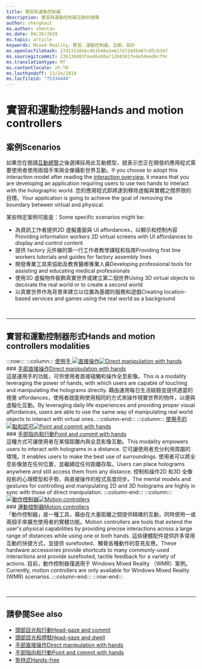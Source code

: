 ```yaml
---
title: 實習和運動控制器
description: 實習與運動控制器互動的總覽
author: shengkait
ms.author: shentan
ms.date: 04/26/2019
ms.topic: article
keywords: Mixed Reality，實習，運動控制器，互動，設計
ms.openlocfilehash: 27d13316bbc4b3b40a1e617d73dd5487c05cb347
ms.sourcegitcommit: 23b130d03fea46a50a712b8301fe4e5deed6cf9c
ms.translationtype: MT
ms.contentlocale: zh-TW
ms.lasthandoff: 12/24/2019
ms.locfileid: "75334444"
---
```

# <a name="hands-and-motion-controllers"></a><span data-ttu-id="3aa7b-104">實習和運動控制器</span><span class="sxs-lookup"><span data-stu-id="3aa7b-104">Hands and motion controllers</span></span>
## <a name="scenarios"></a><span data-ttu-id="3aa7b-105">案例</span><span class="sxs-lookup"><span data-stu-id="3aa7b-105">Scenarios</span></span>
<span data-ttu-id="3aa7b-106">如果您在閱讀[互動總覽](interaction-fundamentals.md)之後選擇採用此互動模型，就表示您正在開發的應用程式需要使用者使用兩個手來與全像攝影世界互動。</span><span class="sxs-lookup"><span data-stu-id="3aa7b-106">If you choose to adopt this interaction model after reading the [interaction overview](interaction-fundamentals.md), it means that you are developing an application requiring users to use two hands to interact with the holographic world.</span></span> <span data-ttu-id="3aa7b-107">您的應用程式即將達到移除虛擬與實體之間界限的目標。</span><span class="sxs-lookup"><span data-stu-id="3aa7b-107">Your application is going to achieve the goal of removing the boundary between virtual and physical.</span></span>

<span data-ttu-id="3aa7b-108">某些特定案例可能是：</span><span class="sxs-lookup"><span data-stu-id="3aa7b-108">Some specific scenarios might be:</span></span>
* <span data-ttu-id="3aa7b-109">為資訊工作者提供2D 虛擬畫面與 UI affordances，以顯示和控制內容</span><span class="sxs-lookup"><span data-stu-id="3aa7b-109">Providing information workers 2D virtual screens with UI affordances to display and control content</span></span>
* <span data-ttu-id="3aa7b-110">提供 factory 元件線的第一行工作者教學課程和指南</span><span class="sxs-lookup"><span data-stu-id="3aa7b-110">Providing first line workers tutorials and guides for factory assembly lines</span></span>
* <span data-ttu-id="3aa7b-111">開發專業工具來協助及教育醫療專業人員</span><span class="sxs-lookup"><span data-stu-id="3aa7b-111">Developing professional tools for assisting and educating medical professionals</span></span>  
* <span data-ttu-id="3aa7b-112">使用3D 虛擬物件裝飾真實世界或建立第二個世界</span><span class="sxs-lookup"><span data-stu-id="3aa7b-112">Using 3D virtual objects to decorate the real world or to create a second world</span></span> 
* <span data-ttu-id="3aa7b-113">以真實世界作為背景來建立以位置為基礎的服務和遊戲</span><span class="sxs-lookup"><span data-stu-id="3aa7b-113">Creating location-based services and games using the real world as a background</span></span>

<br>

---

## <a name="hands-and-motion-controllers-modalities"></a><span data-ttu-id="3aa7b-114">實習和運動控制器形式</span><span class="sxs-lookup"><span data-stu-id="3aa7b-114">Hands and motion controllers modalities</span></span>

:::row:::
    :::column:::
       <span data-ttu-id="3aa7b-115">[使用手 ![直接操作](images/hands-and-controllers-direct-manipulation.jpg)](direct-manipulation.md)</span><span class="sxs-lookup"><span data-stu-id="3aa7b-115">[![Direct manipulation with hands](images/hands-and-controllers-direct-manipulation.jpg)](direct-manipulation.md)</span></span><br>
       ### <a name="direct-manipulation-with-handsdirect-manipulationmdbr"></a>[<span data-ttu-id="3aa7b-116">手部直接操作</span><span class="sxs-lookup"><span data-stu-id="3aa7b-116">Direct manipulation with hands</span></span>](direct-manipulation.md)<br>
       <span data-ttu-id="3aa7b-117">這是運用手的功能，可供使用者直接碰觸和操作全息影像。</span><span class="sxs-lookup"><span data-stu-id="3aa7b-117">This is a modality leveraging the power of hands, with which users are capable of touching and manipulating the holograms directly.</span></span> <span data-ttu-id="3aa7b-118">藉由運用每日生活經驗並提供適當的視覺 affordances，使用者就能夠使用相同的方式來操作現實世界的物件，以便與虛擬化互動。</span><span class="sxs-lookup"><span data-stu-id="3aa7b-118">By leveraging daily life experiences and providing proper visual affordances, users are able to use the same way of manipulating real world objects to interact with virtual ones.</span></span>
    :::column-end:::
    :::column:::
       <span data-ttu-id="3aa7b-119">[使用手的 ![點和認可](images/hands-and-controllers-point-and-commit.jpg)](point-and-commit.md)</span><span class="sxs-lookup"><span data-stu-id="3aa7b-119">[![Point and commit with hands](images/hands-and-controllers-point-and-commit.jpg)](point-and-commit.md)</span></span><br>
        ### <a name="point-and-commit-with-handspoint-and-commitmdbr"></a>[<span data-ttu-id="3aa7b-120">手部指向和行動</span><span class="sxs-lookup"><span data-stu-id="3aa7b-120">Point and commit with hands</span></span>](point-and-commit.md)<br>
        <span data-ttu-id="3aa7b-121">這種方式可讓使用者在某個距離內與全息影像互動。</span><span class="sxs-lookup"><span data-stu-id="3aa7b-121">This modality empowers users to interact with holograms in a distance.</span></span> <span data-ttu-id="3aa7b-122">它可讓使用者充分利用周圍的環境。</span><span class="sxs-lookup"><span data-stu-id="3aa7b-122">It enables users to make the best use of surroundings.</span></span> <span data-ttu-id="3aa7b-123">使用者可以將全息影像放在任何位置，並繼續從任何距離存取。</span><span class="sxs-lookup"><span data-stu-id="3aa7b-123">Users can place holograms anywhere and still access them from any distance.</span></span> <span data-ttu-id="3aa7b-124">控制和操作2D 和3D 全像投影的心理模型和手勢，與直接操作的程式高度同步。</span><span class="sxs-lookup"><span data-stu-id="3aa7b-124">The mental models and gestures for controlling and manipulating 2D and 3D holograms are highly in sync with those of direct manipulation.</span></span>
    :::column-end:::
    :::column:::
       <span data-ttu-id="3aa7b-125">[![動作控制器](images/hands-and-controllers-motion-controllers.jpg)](motion-controllers.md)</span><span class="sxs-lookup"><span data-stu-id="3aa7b-125">[![Motion controllers](images/hands-and-controllers-motion-controllers.jpg)](motion-controllers.md)</span></span><br>
       ### <a name="motion-controllersmotion-controllersmdbr"></a>[<span data-ttu-id="3aa7b-126">運動控制器</span><span class="sxs-lookup"><span data-stu-id="3aa7b-126">Motion controllers</span></span>](motion-controllers.md)<br>
       <span data-ttu-id="3aa7b-127">「動作控制器」是一種工具，藉由在大量距離之間提供精確的互動，同時使用一或兩個手來擴充使用者的實體功能。</span><span class="sxs-lookup"><span data-stu-id="3aa7b-127">Motion controllers are tools that extend the user's physical capabilities by providing precise interactions across a large range of distances while using one or both hands.</span></span> <span data-ttu-id="3aa7b-128">這些硬體配件提供許多常用互動的快捷方式，並提供 surefooted、觸覺各種動作的意見反應。</span><span class="sxs-lookup"><span data-stu-id="3aa7b-128">These hardware accessories provide shortcuts to many commonly-used interactions and provide surefooted, tactile feedback for a variety of actions.</span></span> <span data-ttu-id="3aa7b-129">目前，動作控制器僅適用于 Windows Mixed Reality （WMR）案例。</span><span class="sxs-lookup"><span data-stu-id="3aa7b-129">Currently, motion controllers are only available for Windows Mixed Reality (WMR) scenarios.</span></span> 
    :::column-end:::
:::row-end:::

<br>

---

## <a name="see-also"></a><span data-ttu-id="3aa7b-130">請參閱</span><span class="sxs-lookup"><span data-stu-id="3aa7b-130">See also</span></span>
* [<span data-ttu-id="3aa7b-131">頭部目光和行動</span><span class="sxs-lookup"><span data-stu-id="3aa7b-131">Head-gaze and commit</span></span>](gaze-and-commit.md)
* [<span data-ttu-id="3aa7b-132">頭部目光和停駐</span><span class="sxs-lookup"><span data-stu-id="3aa7b-132">Head-gaze and dwell</span></span>](gaze-and-dwell.md)
* [<span data-ttu-id="3aa7b-133">手部直接操作</span><span class="sxs-lookup"><span data-stu-id="3aa7b-133">Direct manipulation with hands</span></span>](direct-manipulation.md)
* [<span data-ttu-id="3aa7b-134">手部指向和行動</span><span class="sxs-lookup"><span data-stu-id="3aa7b-134">Point and commit with hands</span></span>](point-and-commit.md)
* [<span data-ttu-id="3aa7b-135">免持式</span><span class="sxs-lookup"><span data-stu-id="3aa7b-135">Hands-free</span></span>](hands-free.md)
